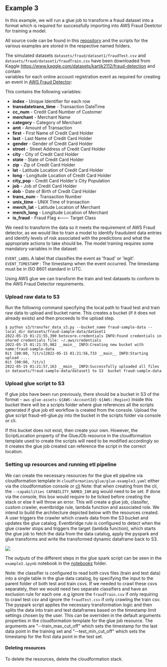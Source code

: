 ## Example 3

In this example, we will run a glue job to transform a fraud dataset into a format which is 
required for successfully importing into AWS Fraud Deetctor for training a model. 

All source code can be found in this [repository](https://github.com/ryankarlos/AWS-ETL-Workflows)
and the scripts for the various examples are stored in the respective named folders.

The simulated datasets `datasets/fraud/dataset1/fraudTest.csv` and `datasets/fraud/dataset1/fraudTrain.csv` have been 
downloaded from Kaggle https://www.kaggle.com/datasets/kartik2112/fraud-detection and contain  
variables for each online account registration event as required for creating an event 
in [AWS Fraud Detector](https://docs.aws.amazon.com/frauddetector/latest/ug/create-event-dataset.html): 

This contains the following variables:

* **index** - Unique Identifier for each row
* **transdatetrans_time** - Transaction DateTime
* **cc_num** - Credit Card Number of Customer
* **merchant** - Merchant Name
* **category** - Category of Merchant
* **amt** - Amount of Transaction
* **first** - First Name of Credit Card Holder
* **last** - Last Name of Credit Card Holder
* **gender** - Gender of Credit Card Holder
* **street** - Street Address of Credit Card Holder
* **city** - City of Credit Card Holder
* **state** - State of Credit Card Holder
* **zip** - Zip of Credit Card Holder
* **lat** - Latitude Location of Credit Card Holder
* **long** - Longitude Location of Credit Card Holder
* **city_pop** - Credit Card Holder's City Population
* **job** - Job of Credit Card Holder
* **dob** - Date of Birth of Credit Card Holder
* **trans_num** - Transaction Number
* **unix_time** - UNIX Time of transaction
* **merch_lat** - Latitude Location of Merchant
* **merch_long** - Longitude Location of Merchant
* **is_fraud** - Fraud Flag <--- Target Class

We need to transform the data so it meets the requirement of AWS Fraud detector, as we would like to 
train a model to identify fraudulent data entries and identify levels of risk associated with the predictions 
and what the appropriate actions to take should be. The model training requires some mandatory variables in the dataset:

`EVENT_LABEL` A label that classifies the event as 'fraud' or 'legit'.
`EVENT_TIMESTAMP` : The timestamp when the event occurred. The timestamp must be in ISO 8601 standard in UTC.

Using AWS glue we can transform the train and test datasets to conform to the AWS Fraud Detector 
requirements. 

### Upload raw data to S3 

Run the following command specifying the local path to fraud test and train raw data to upload 
and bucket name.  This creates a bucket (if it does not already exists) and then 
proceeds to the upload step. 

```
$ python s3/transfer_data_s3.py --bucket_name fraud-sample-data --local_dir datasets/fraud-sample-data/dataset1
2022-05-15 01:21:55,390 botocore.credentials INFO:Found credentials in shared credentials file: ~/.aws/credentials
2022-05-15 01:21:55,982 __main__ INFO:Creating new bucket with name:fraud-sample-data
0it [00:00, ?it/s]2022-05-15 01:21:56,733 __main__ INFO:Starting upload ....
0it [00:00, ?it/s]
2022-05-15 01:21:57,163 __main__ INFO:Successfully uploaded all files in datasets/fraud-sample-data/dataset1 to S3  bucket fraud-sample-data
```

### Upload glue script to S3 

If glue jobs have been run previously, there should be a bucket in S3 of the format - `aws-glue-assets-${AWS::AccountId}-${AWS::Region}`
Inside this bucket there will be a scripts folder where glue references all the scripts generated if glue job etl workflow is 
created from the console.
Upload the glue script fraud-etl-glue.py into the bucket in the scripts folder via console or cli.

If this bucket does not exist, then create your own. However, the ScriptLocation property of the GlueJOb resource in the 
cloudformation template used to create the scripts will need to be modified accordingly so it creates the glue job created can reference
the script in the correct location.

### Setting up resources and running etl pipeline

We can create the necessary resources for the glue etl pipeline via cloudformation template in `cloudformation/glue/glue-example3.yaml`
either via the cloudformation console or [cli](https://docs.aws.amazon.com/cli/latest/reference/cloudformation/create-stack.html)
Note: that when creating from the cli, the `--capabilities CAPABILITY_NAMED_IAM` arg would need to be set. If done via the console, 
this box would require to be ticked before creating the stack or else it will throw an error.
This will create a glue job, classifer, custom crawler, eventbridge rule, lambda function and associated role.
We intend to build the architecture depicted below with the resources created.
A user triggers the crawler which crawls data from the S3 bucket and updates tbe glue catalog. Eventbridge rule is configured to 
detect when the glue crawler stops and triggers the target (lambda function), which starts the glue job to fetch the data 
from the data catalog, apply the pyspark and glue transforms and write the transformed dynamic dataframe back to S3. 

![](../screenshots/glue-etl-architecture-example-3.png") 

The outputs of the different steps in the glue spark script can be seen in the `example3.ipynb` notebook  in the [notebooks](https://github.com/ryankarlos/AWS-ETL-Workflows/tree/master/glue_etl/notebooks) folder.

Note: the classifier is configured to read both csvs files  (train and test data) into a single table in the glue data catalog, by specifying the input 
to the parent folder of both test and train csvs. If we needed to crawl these csvs separately, then we would need two separate classifiers
and have an exclusion rule for each one .e.g ignore the `fraudTrain.csv` if only requiring to crawl test csv and ignore the `fraudTest.csv` if
only crawling the train csv.
The pyspark script applies the necessary transformation logic and then splits the data into train and test dataframes based on the
timestamp limit settings chosen by the user. This can be overriden in the default arguments properties in the cloudformation template for the 
glue job resource. The arguments are  "--train_max_cut_off" which sets the timestamp for the last data point in the training set and "--test_min_cut_off" 
which sets the timestamp for the first data point in the test set. 

#### Deleting resources


To delete the resources, delete the cloudformation stack.
